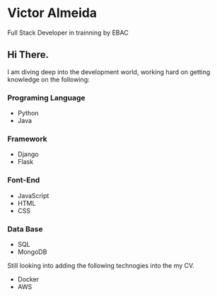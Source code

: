 # Victor Almeida

Full Stack Developer in trainning by EBAC

## Hi There.

I am diving deep into the development world, working hard on getting knowledge on the following:

### Programing Language
* Python
* Java

### Framework
* Django 
* Flask

### Font-End
* JavaScript
* HTML
* CSS


### Data Base
* SQL
* MongoDB

Still looking into adding the following technogies into the my CV.
* Docker 
* AWS
